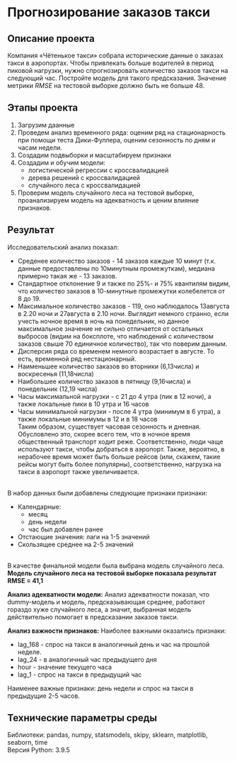# Прогнозирование заказов такси

## Описание проекта
Компания «Чётенькое такси» собрала исторические данные о заказах такси в аэропортах. Чтобы привлекать больше водителей в период пиковой нагрузки, нужно спрогнозировать количество заказов такси на следующий час. Постройте модель для такого предсказания.
Значение метрики *RMSE* на тестовой выборке должно быть не больше 48.

## Этапы проекта
1. Загрузим даанные 
2. Проведем анализ временного ряда: оценим ряд на стационарность при помощи теста Дики-Фуллера, оценим сезонность по дням и часам недели.
3. Создадим подвыборки и масштабируем признаки
4. Создадим и обучим модели:
   -  логистической регрессии с кроссвалидацией 
   -  дерева решений с кроссвалидацией
   -  случайного леса с кроссвалидацией
6. Проверим модель случайного леса на тестовой выборке, проанализируем модель на адекватность и ценим влияние признаков.
   
## Результат
Исследовательский анализ показал:
- Среденее количество заказов - 14 заказов каждые 10 минут (т.к. данные предоставлены по 10минутным промежуткам), медиана примерно такая же - 13 заказов.
- Стандартное отклонение 9 и также по 25%- и 75% квантилям видим, что количество заказов в 10-минутные промежутки колебелется от 8 до 19. 
- Максимальное количество заказов - 119, оно наблюдалось 13августа в 2.20 ночи и 27августа в 2.10 ночи. Выглядит немного странно, если учесть ночное время в ночь на понедельник, но данное максимальное значение не сильно отличается от остальных выбросов (видим на боксплоте, что наблюдений с количеством заказов свыше 70 единичное количество), так что поверим данным.
- Дисперсия ряда со временем немного возрастает в августе. То есть, временной ряд нестационарный.
- Наименьшее количество заказов во вторники (6,13числа) и воскресенья (11,18числа)
- Наибольшее количество заказов в пятницу (9,16числа) и понедельник (12,19 числа)
- Часы максимальной нагрузки - c 21 до 4 утра (пик в 12 ночи), а также локальные пики в 10 утра и 16 часов
- Часы минимальной нагрузки - после 4 утра (минимум в 6 утра), а также локальные минимумы в 12 и в 18 часов
<br> Таким образом, существует часовая сезонность и дневная. <br> Обусловлено это, скорее всего тем, что в ночное время общественный транспорт ходит реже. Соответственно, люди чаще используют такси, чтобы добраться в аэропорт. Также, вероятно, в нерабочее время может быть больше рейсов (или, скажем, такие рейсы могут быть более популярны), соответственно, нагрузка на такси в аэропорт также увеличивается. 

<br> В набор данных были добавлены следующие признаки признаки:
- Календарные:
    - месяц
    - день недели
    - час был добавлен ранее
- Отстающие значения: лаги на 1-5 значений
- Скользящее среднее на 2-5 значений

<br>В качестве финальной модели была выбрана модель случайного леса.
<br>**Модель случайного леса на тестовой выборке показала результат RMSE = 41,1**

**Анализ адекватности модели:**
Анализ адекватности показал, что dummy-модель и модель, предсказывающая среднее, работают гораздо хуже случайного леса, а значит, выбранная модель действительно помогает в предсказании заказов такси.

**Анализ важности признаков:**
Наиболее важными оказались признаки:
- lag_168 - спрос на такси в аналогичный день и час на прошлой неделе.
- lag_24 - в аналогичный час предыдущего дня
- hour - значение текущего часа
- lag_1 - спрос на такси в предыдущий час

Наименее важные признаки: день недели и спрос на такси в предыдущие 2-5 часов.

## Технические параметры среды
Библиотеки: pandas, numpy, statsmodels, skipy, sklearn, matplotlib, seaborn, time
<br>Версия Python: 3.9.5
